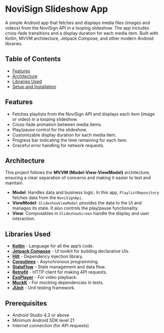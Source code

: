 # NoviSign Slideshow App

A simple Android app that fetches and displays media files (images and videos) from the NoviSign API in a looping slideshow. The app includes cross-fade transitions and a display duration for each media item. Built with Kotlin, MVVM architecture, Jetpack Compose, and other modern Android libraries.

## Table of Contents

- [Features](#features)
- [Architecture](#architecture)
- [Libraries Used](#libraries-used)
- [Setup and Installation](#prerequisites)

## Features

- Fetches playlists from the NoviSign API and displays each item (image or video) in a looping slideshow.
- Cross-fade animation between media items.
- Play/pause control for the slideshow.
- Customizable display duration for each media item.
- Progress bar indicating the time remaining for each item.
- Graceful error handling for network requests.

## Architecture

This project follows the **MVVM (Model-View-ViewModel)** architecture, ensuring a clear separation of concerns and making it easier to test and maintain.

- **Model**: Handles data and business logic. In this app, `PlaylistRepository` fetches data from the `NoviSignApi`.
- **ViewModel**: `SlideshowViewModel` provides the data to the UI and manages its state. It also controls the play/pause functionality.
- **View**: Composables in `SlideshowScreen` handle the display and user interaction.

## Libraries Used

- **[Kotlin](https://kotlinlang.org/)** - Language for all the app’s code.
- **[Jetpack Compose](https://developer.android.com/jetpack/compose)** - UI toolkit for building declarative UIs.
- **[Hilt](https://dagger.dev/hilt/)** - Dependency injection library.
- **[Coroutines](https://kotlinlang.org/docs/coroutines-overview.html)** - Asynchronous programming.
- **[StateFlow](https://developer.android.com/kotlin/flow/stateflow-and-sharedflow)** - State management and data flow.
- **[Retrofit](https://square.github.io/retrofit/)** - HTTP client for making API requests.
- **[ExoPlayer](https://exoplayer.dev/)** - For video playback.
- **[MockK](https://mockk.io/)** - For mocking dependencies in tests.
- **[JUnit](https://junit.org/junit4/)** - Unit testing framework.

## Prerequisites

- Android Studio 4.2 or above
- Minimum Android SDK level 21
- Internet connection (for API requests)
